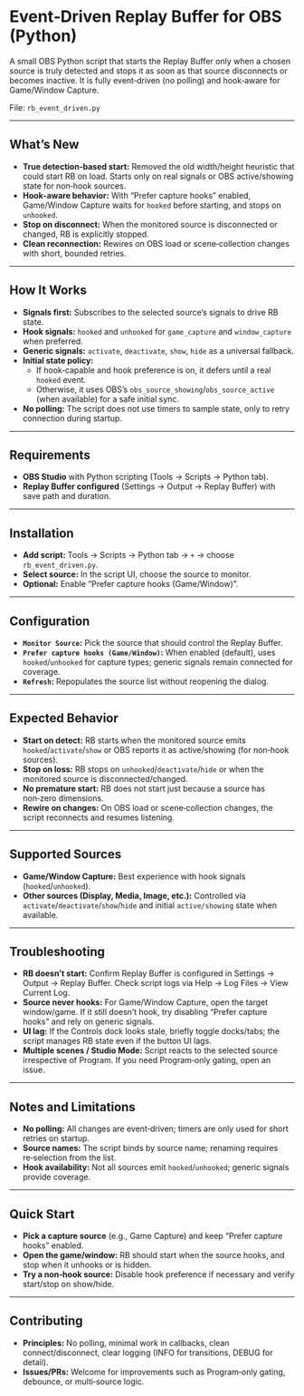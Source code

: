 # Event‑Driven Replay Buffer for OBS (Python)

A small OBS Python script that starts the Replay Buffer only when a chosen source is truly detected and stops it as soon as that source disconnects or becomes inactive. It is fully event‑driven (no polling) and hook‑aware for Game/Window Capture.

File: `rb_event_driven.py`

---

## What’s New
- **True detection‑based start:** Removed the old width/height heuristic that could start RB on load. Starts only on real signals or OBS active/showing state for non‑hook sources.
- **Hook‑aware behavior:** With “Prefer capture hooks” enabled, Game/Window Capture waits for `hooked` before starting, and stops on `unhooked`.
- **Stop on disconnect:** When the monitored source is disconnected or changed, RB is explicitly stopped.
- **Clean reconnection:** Rewires on OBS load or scene‑collection changes with short, bounded retries.

---

## How It Works
- **Signals first:** Subscribes to the selected source’s signals to drive RB state.
- **Hook signals:** `hooked` and `unhooked` for `game_capture` and `window_capture` when preferred.
- **Generic signals:** `activate`, `deactivate`, `show`, `hide` as a universal fallback.
- **Initial state policy:**
  - If hook‑capable and hook preference is on, it defers until a real `hooked` event.
  - Otherwise, it uses OBS’s `obs_source_showing`/`obs_source_active` (when available) for a safe initial sync.
- **No polling:** The script does not use timers to sample state, only to retry connection during startup.

---

## Requirements
- **OBS Studio** with Python scripting (Tools → Scripts → Python tab).
- **Replay Buffer configured** (Settings → Output → Replay Buffer) with save path and duration.

---

## Installation
- **Add script:** Tools → Scripts → Python tab → `+` → choose `rb_event_driven.py`.
- **Select source:** In the script UI, choose the source to monitor.
- **Optional:** Enable “Prefer capture hooks (Game/Window)”.

---

## Configuration
- **`Monitor Source`:** Pick the source that should control the Replay Buffer.
- **`Prefer capture hooks (Game/Window)`:** When enabled (default), uses `hooked`/`unhooked` for capture types; generic signals remain connected for coverage.
- **`Refresh`:** Repopulates the source list without reopening the dialog.

---

## Expected Behavior
- **Start on detect:** RB starts when the monitored source emits `hooked`/`activate`/`show` or OBS reports it as active/showing (for non‑hook sources).
- **Stop on loss:** RB stops on `unhooked`/`deactivate`/`hide` or when the monitored source is disconnected/changed.
- **No premature start:** RB does not start just because a source has non‑zero dimensions.
- **Rewire on changes:** On OBS load or scene‑collection changes, the script reconnects and resumes listening.

---

## Supported Sources
- **Game/Window Capture:** Best experience with hook signals (`hooked`/`unhooked`).
- **Other sources (Display, Media, Image, etc.):** Controlled via `activate`/`deactivate`/`show`/`hide` and initial `active/showing` state when available.

---

## Troubleshooting
- **RB doesn’t start:** Confirm Replay Buffer is configured in Settings → Output → Replay Buffer. Check script logs via Help → Log Files → View Current Log.
- **Source never hooks:** For Game/Window Capture, open the target window/game. If it still doesn’t hook, try disabling “Prefer capture hooks” and rely on generic signals.
- **UI lag:** If the Controls dock looks stale, briefly toggle docks/tabs; the script manages RB state even if the button UI lags.
- **Multiple scenes / Studio Mode:** Script reacts to the selected source irrespective of Program. If you need Program‑only gating, open an issue.

---

## Notes and Limitations
- **No polling:** All changes are event‑driven; timers are only used for short retries on startup.
- **Source names:** The script binds by source name; renaming requires re‑selection from the list.
- **Hook availability:** Not all sources emit `hooked`/`unhooked`; generic signals provide coverage.

---

## Quick Start
- **Pick a capture source** (e.g., Game Capture) and keep “Prefer capture hooks” enabled.
- **Open the game/window:** RB should start when the source hooks, and stop when it unhooks or is hidden.
- **Try a non‑hook source:** Disable hook preference if necessary and verify start/stop on show/hide.

---

## Contributing
- **Principles:** No polling, minimal work in callbacks, clean connect/disconnect, clear logging (INFO for transitions, DEBUG for detail).
- **Issues/PRs:** Welcome for improvements such as Program‑only gating, debounce, or multi‑source logic.

